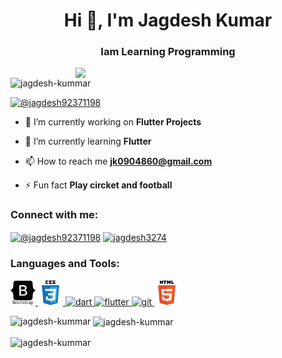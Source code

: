 <h1 align="center">Hi 👋, I'm Jagdesh Kumar</h1>
<h3 align="center">Iam Learning Programming</h3>
<img align="right" src="https://www.sarvika.com/wp-content/uploads/2021/03/Backend-Developer-Python-GIF-Dribble.gif" width="400"/>
<p align="left"> <img src="https://komarev.com/ghpvc/?username=jagdesh-kummar&label=Profile%20views&color=0e75b6&style=flat" alt="jagdesh-kummar" /> </p>

<p align="left"> <a href="https://twitter.com/@jagdesh92371198" target="blank"><img src="https://img.shields.io/twitter/follow/@jagdesh92371198?logo=twitter&style=for-the-badge" alt="@jagdesh92371198" /></a> </p>

- 🔭 I’m currently working on **Flutter Projects**

- 🌱 I’m currently learning **Flutter**

- 📫 How to reach me **jk0904860@gmail.com**

- ⚡ Fun fact **Play circket and football**

<h3 align="left">Connect with me:</h3>
<p align="left">
<a href="https://twitter.com/@jagdesh92371198" target="blank"><img align="center" src="https://raw.githubusercontent.com/rahuldkjain/github-profile-readme-generator/master/src/images/icons/Social/twitter.svg" alt="@jagdesh92371198" height="30" width="40" /></a>
<a href="https://instagram.com/jagdesh3274" target="blank"><img align="center" src="https://raw.githubusercontent.com/rahuldkjain/github-profile-readme-generator/master/src/images/icons/Social/instagram.svg" alt="jagdesh3274" height="30" width="40" /></a>
</p>

<h3 align="left">Languages and Tools:</h3>
<p align="left"> <a href="https://getbootstrap.com" target="_blank" rel="noreferrer"> <img src="https://raw.githubusercontent.com/devicons/devicon/master/icons/bootstrap/bootstrap-plain-wordmark.svg" alt="bootstrap" width="40" height="40"/> </a> <a href="https://www.w3schools.com/css/" target="_blank" rel="noreferrer"> <img src="https://raw.githubusercontent.com/devicons/devicon/master/icons/css3/css3-original-wordmark.svg" alt="css3" width="40" height="40"/> </a> <a href="https://dart.dev" target="_blank" rel="noreferrer"> <img src="https://www.vectorlogo.zone/logos/dartlang/dartlang-icon.svg" alt="dart" width="40" height="40"/> </a> <a href="https://flutter.dev" target="_blank" rel="noreferrer"> <img src="https://www.vectorlogo.zone/logos/flutterio/flutterio-icon.svg" alt="flutter" width="40" height="40"/> </a> <a href="https://git-scm.com/" target="_blank" rel="noreferrer"> <img src="https://www.vectorlogo.zone/logos/git-scm/git-scm-icon.svg" alt="git" width="40" height="40"/> </a> <a href="https://www.w3.org/html/" target="_blank" rel="noreferrer"> <img src="https://raw.githubusercontent.com/devicons/devicon/master/icons/html5/html5-original-wordmark.svg" alt="html5" width="40" height="40"/> </a> </p>

<p><img align="left" src="https://github-readme-stats.vercel.app/api/top-langs?username=jagdesh-kummar&show_icons=true&locale=en&layout=compact" alt="jagdesh-kummar" /></p>

<p>&nbsp;<img align="center" src="https://github-readme-stats.vercel.app/api?username=jagdesh-kummar&show_icons=true&locale=en" alt="jagdesh-kummar" /></p>

<p><img align="center" src="https://github-readme-streak-stats.herokuapp.com/?user=jagdesh-kummar&" alt="jagdesh-kummar" /></p>
